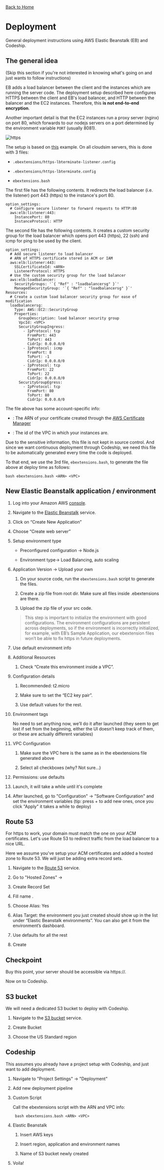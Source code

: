 [Back to Home](Home)

# Deployment

General deployment instructions using AWS Elastic Beanstalk (EB) and Codeship.

## The general idea

(Skip this section if you're not interested in knowing what's going on and
just wants to follow instructions)

EB adds a load balancer between the client and the instances which are running
the server code. The deployment setup described here configures HTTPS between
the client and EB's load balancer, and HTTP between the balancer and the
EC2 instances. Therefore, this **is not end-to-end encryption**.

Another important detail is that the EC2 instances run a proxy server (nginx)
on port 80, which forwards to our nodejs servers on a port determined by the
environment variable `PORT` (usually 8081).

![https](images/https.png)

The setup is based on
[this](https://github.com/awslabs/eb-tomcat-snakes/blob/master/src/.ebextensions/inactive/HTTPS.md)
example. On all cloudsim servers, this is done with 3 files:

* `.ebextensions/https-lbterminate-listener.config`

* `.ebextensions/https-lbterminate.config`

* `ebextensions.bash`

The first file has the following contents. It redirects the load balancer
(i.e. the listener) port 443 (https) to the instance's port 80.

    option_settings:
      # Configure secure listener to forward requests to HTTP:80
      aws:elb:listener:443:
        InstancePort: 80
        InstanceProtocol: HTTP

The second file has the following contents. It creates a custom security group for the
load balancer which opens port 443 (https), 22 (ssh) and icmp for ping to be used by
the client.

    option_settings:
      # Add secure listener to load balancer
      # ARN of HTTPS certificate stored in ACM or IAM
      aws:elb:listener:443:
        SSLCertificateId: <ARN>
        ListenerProtocol: HTTPS
      # Use the custom security group for the load balancer
      aws:elb:loadbalancer:
        SecurityGroups: '`{ "Ref" : "loadbalancersg" }`'
        ManagedSecurityGroup: '`{ "Ref" : "loadbalancersg" }`'
    Resources:
      # Create a custom load balancer security group for ease of modification
      loadbalancersg:
        Type: AWS::EC2::SecurityGroup
        Properties:
          GroupDescription: load balancer security group
          VpcId: <VPC>
          SecurityGroupIngress:
            - IpProtocol: tcp
              FromPort: 443
              ToPort: 443
              CidrIp: 0.0.0.0/0
            - IpProtocol: icmp
              FromPort: 8
              ToPort: -1
              CidrIp: 0.0.0.0/0
            - IpProtocol: tcp
              FromPort: 22
              ToPort: 22
              CidrIp: 0.0.0.0/0
          SecurityGroupEgress:
            - IpProtocol: tcp
              FromPort: 80
              ToPort: 80
              CidrIp: 0.0.0.0/0

The file above has some account-specific info:

* **<ARN>**: The ARN of your certificate created through the
    [AWS Certificate Manager](https://console.aws.amazon.com/acm/)

* **<VPC>**: The id of the VPC in which your instances are.

Due to the sensitive information, this file is not kept in source control.
And since we want continuous deployment through Codeship, we need this file to
be automatically generated every time the code is deployed.

To that end, we use the 3rd file, `ebextensions.bash`, to generate the file
above at deploy time as follows:

    bash ebextensions.bash <ARN> <VPC>

## New Elastic Beanstalk application / environment

1. Log into your Amazon AWS [console](https://console.aws.amazon.com).

1. Navigate to the
[Elastic Beanstalk](https://console.aws.amazon.com/elasticbeanstalk) service.

1. Click on “Create New Application”

1. Choose “Create web server”

1. Setup environment type

    * Preconfigured configuration -> Node.js

    * Environment type-> Load Balancing, auto scaling

1. Application Version -> Upload your own

    1. On your source code, run the `ebextensions.bash` script to generate the files.

    1. Create a zip file from root dir. Make sure all files inside .ebextensions
        are there.

    1. Upload the zip file of your src code.

    > This step is important to initialize the environment with good
      configurations. The environment configurations are persistent across
      deployments, so if the environment is incorrectly initialized, for
      example, with EB’s Sample Application, our ebextension files won’t be
      able to fix https in future deployments.

1. Use default environment info

1. Additional Resources

    1. Check “Create this environment inside a VPC”.

1. Configuration details

    1. Recommended: t2.micro

    1. Make sure to set the “EC2 key pair”.

    1. Use default values for the rest.

1. Environment tags

    No need to set anything now, we’ll do it after launched (they seem to
    get lost if set from the beginning, either the UI doesn’t keep track
    of them, or these are actually different variables)

1. VPC Configuration

    1. Make sure the VPC here is the same as in the ebextensions file generated
       above

    1. Select all checkboxes (why? Not sure…)

1. Permissions: use defaults

1. Launch, it will take a while until it's complete

1. After launched, go to "Configuration" -> "Software Configuration" and set
   the environment variables (tip: press + to add new ones, once you click
   "Apply" it takes a while to deploy)

## Route 53

For https to work, your domain must match the one on your ACM certificates.
Let's use Route 53 to redirect traffic from the load balancer to a nice URL.

Here we assume you've setup your ACM certificates and added a hosted zone to
Route 53. We will just be adding extra record sets.

1. Navigate to the
[Route 53](https://console.aws.amazon.com/route53)
service.

1. Go to "Hosted Zones" -> <domain>

1. Create Record Set

1. Fill name <name>.<domain>

1. Choose Alias: Yes

1. Alias Target: the environment you just created should show up in the list under
“Elastic Beanstalk environments”. You can also get it from the
environment’s dashboard.

1. Use defaults for all the rest

1. Create

## Checkpoint

Buy this point, your server should be accessible via https://<name>.<domain>

Now on to Codeship.

## S3 bucket

We will need a dedicated S3 bucket to deploy with Codeship.

1. Navigate to the
[S3 bucket](https://s3-console-us-standard.console.aws.amazon.com) service.

1. Create Bucket

1. Choose the US Standard region

## Codeship

This assumes you already have a project setup with Codeship, and just want to
add deployment.

1. Navigate to "Project Settings" -> "Deployment"

1. Add new deployment pipeline

1. Custom Script

    Call the ebextensions script with the ARN and VPC info:

        bash ebextensions.bash <ARN> <VPC>

1. Elastic Beanstalk

    1. Insert AWS keys

    1. Insert region, application and environment names

    1. Name of S3 bucket newly created

1. Voila!

